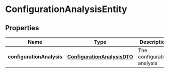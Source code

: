
# ConfigurationAnalysisEntity

## Properties
Name | Type | Description | Notes
------------ | ------------- | ------------- | -------------
**configurationAnalysis** | [**ConfigurationAnalysisDTO**](ConfigurationAnalysisDTO.md) | The configuration analysis |  [optional]



